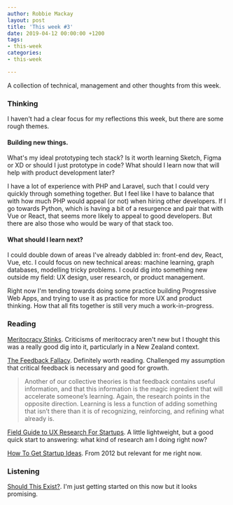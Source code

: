 ```yaml
---
author: Robbie Mackay
layout: post
title: 'This week #3'
date: 2019-04-12 00:00:00 +1200
tags:
- this-week
categories:
- this-week

---
```

A collection of technical, management and other thoughts from this week.

### Thinking

I haven't had a clear focus for my reflections this week, but there are some rough themes.

#### Building new things.

What's my ideal prototyping tech stack? Is it worth learning Sketch, Figma or XD or should I just prototype in code? What should I learn now that will help with product development later?

I have a lot of experience with PHP and Laravel, such that I could very quickly through something together. But I feel like I have to balance that with how much PHP would appeal (or not) when hiring other developers. If I go towards Python, which is having a bit of a resurgence and pair that with Vue or React, that seems more likely to appeal to good developers. But there are also those who would be wary of that stack too.

#### What should I learn next?

I could double down of areas I've already dabbled in: front-end dev, React, Vue, etc. I could focus on new technical areas: machine learning, graph databases, modelling tricky problems. I could dig into something new outside my field: UX design, user research, or product management.

Right now I'm tending towards doing some practice building Progressive Web Apps, and trying to use it as practice for more UX and product thinking. How that all fits together is still very much a work-in-progress.

### Reading

[Meritocracy Stinks](https://medium.com/@sarvnaz/meritocracy-stinks-585a6d9092a6). Criticisms of meritocracy aren't new but I thought this was a really good dig into it, particularly in a New Zealand context.

[The Feedback Fallacy](https://hbr.org/2019/03/the-feedback-fallacy). Definitely worth reading. Challenged my assumption that critical feedback is necessary and good for growth. 

> Another of our collective theories is that feedback contains useful information, and that this information is the magic ingredient that will accelerate someone’s learning. Again, the research points in the opposite direction. Learning is less a function of adding something that isn’t there than it is of recognizing, reinforcing, and refining what already is.

[Field Guide to UX Research For Startups](https://library.gv.com/field-guide-to-ux-research-for-startups-8569114c27fb?gi=85e2281fc721 "Field Guide to UX Research for Startups"). A little lightweight, but a good quick start to answering: what kind of research am I doing right now?

[How To Get Startup Ideas](http://www.paulgraham.com/startupideas.html "How To Get Startup Ideas"). From 2012 but relevant for me right now.

### Listening

[Should This Exist?](https://shouldthisexist.com/). I'm just getting started on this now but it looks promising.